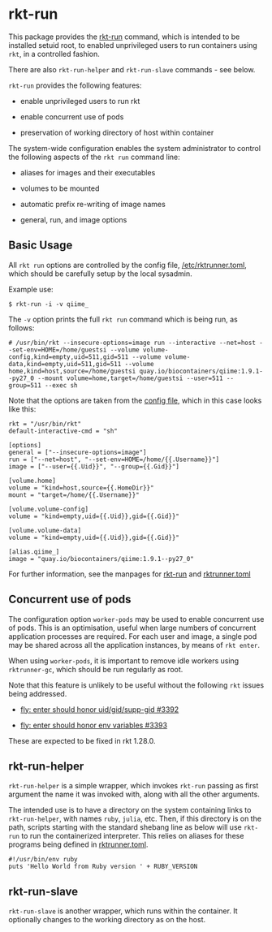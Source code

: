 # rkt-run

This package provides the [rkt-run](doc/rkt-run.md) command, which
is intended to be installed setuid root, to enabled unprivileged users
to run containers using `rkt`, in a controlled fashion.

There are also `rkt-run-helper` and `rkt-run-slave` commands - see below.

`rkt-run` provides the following features:

* enable unprivileged users to run rkt

* enable concurrent use of pods

* preservation of working directory of host within container

The system-wide configuration enables the system administrator to
control the following aspects of the `rkt run` command line:

* aliases for images and their executables

* volumes to be mounted

* automatic prefix re-writing of image names

* general, run, and image options

## Basic Usage

All `rkt run` options are controlled by the config file,
[/etc/rktrunner.toml](doc/rktrunner.toml.md), which should be carefully setup
by the local sysadmin.

Example use:
```
$ rkt-run -i -v qiime_
```

The `-v` option prints the full `rkt run` command which is
being run, as follows:
```
# /usr/bin/rkt --insecure-options=image run --interactive --net=host --set-env=HOME=/home/guestsi --volume volume-config,kind=empty,uid=511,gid=511 --volume volume-data,kind=empty,uid=511,gid=511 --volume home,kind=host,source=/home/guestsi quay.io/biocontainers/qiime:1.9.1--py27_0 --mount volume=home,target=/home/guestsi --user=511 --group=511 --exec sh
```

Note that the options are taken from the [config file](doc/rktrunner.toml.md), which in this case looks like this:
```
rkt = "/usr/bin/rkt"
default-interactive-cmd = "sh"

[options]
general = ["--insecure-options=image"]
run = ["--net=host", "--set-env=HOME=/home/{{.Username}}"]
image = ["--user={{.Uid}}", "--group={{.Gid}}"]

[volume.home]
volume = "kind=host,source={{.HomeDir}}"
mount = "target=/home/{{.Username}}"

[volume.volume-config]
volume = "kind=empty,uid={{.Uid}},gid={{.Gid}}"

[volume.volume-data]
volume = "kind=empty,uid={{.Uid}},gid={{.Gid}}"

[alias.qiime_]
image = "quay.io/biocontainers/qiime:1.9.1--py27_0"
```

For further information, see the manpages for [rkt-run](doc/rkt-run.md)
and [rktrunner.toml](doc/rktrunner.toml.md)

## Concurrent use of pods

The configuration option `worker-pods` may be used to enable concurrent use of pods.  This is an optimisation, useful when large numbers of concurrent application processes are required.  For each user and image, a single pod may be shared across all the application instances, by means of `rkt enter`.

When using `worker-pods`, it is important to remove idle workers using `rktrunner-gc`, which should be run regularly as root.

Note that this feature is unlikely to be useful without the following `rkt` issues being addressed.

* [fly: enter should honor uid/gid/supp-gid #3392](https://github.com/rkt/rkt/issues/3392)

* [fly: enter should honor env variables #3393](https://github.com/rkt/rkt/issues/3393)

These are expected to be fixed in rkt 1.28.0.

## rkt-run-helper

`rkt-run-helper` is a simple wrapper, which invokes `rkt-run` passing
as first argument the name it was invoked with, along with all the
other arguments.

The intended use is to have a directory on the system containing links
to `rkt-run-helper`, with names `ruby`, `julia`, etc.  Then, if this
directory is on the path, scripts starting with the standard shebang
line as below will use `rkt-run` to run the containerized interpreter.
This relies on aliases for these programs being defined in [rktrunner.toml](doc/rktrunner.toml.md).

```
#!/usr/bin/env ruby
puts 'Hello World from Ruby version ' + RUBY_VERSION
```

## rkt-run-slave

`rkt-run-slave` is another wrapper, which runs within the container.
It optionally changes to the working directory as on the host.
